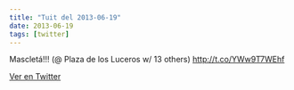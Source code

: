 ```yaml
---
title: "Tuit del 2013-06-19"
date: 2013-06-19
tags: [twitter]
---
```


Mascletá!!! (@ Plaza de los Luceros w/ 13 others) http://t.co/YWw9T7WEhf



[Ver en Twitter](https://twitter.com/i/web/status/347329855551045633)
